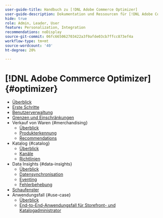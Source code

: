 ```yaml
---
user-guide-title: Handbuch zu [!DNL Adobe Commerce Optimizer]
user-guide-description: Dokumentation und Ressourcen für [!DNL Adobe Commerce Optimizer].
hide: true
role: Admin, Leader, User
feature: Personalization, Integration
recommendations: noDisplay
source-git-commit: 06fc665062703422a3f9afde03cb7ffcc873ef4a
workflow-type: tm+mt
source-wordcount: '40'
ht-degree: 20%

---
```


# [!DNL Adobe Commerce Optimizer] {#optimizer}

- [Überblick](overview.md)
- [Erste Schritte](get-started.md)
- [Benutzerverwaltung](user-management.md)
- [Grenzen und Einschränkungen](boundaries-limits.md)
- Verkauf von Waren {#merchandising}
   - [Überblick](./merchandising/overview.md)
   - [Produkterkennung](./merchandising/product-discovery.md)
   - [Recommendations](./merchandising/recommendations.md)
- Katalog {#catalog}
   - [Überblick](./catalog/overview.md)
   - [Kanäle](./catalog/channels.md)
   - [Richtlinien](./catalog/policies.md)
- Data Insights {#data-insights}
   - [Überblick](./data-insights/overview.md)
   - [Datensynchronisation](./data-insights/data-sync.md)
   - [Eventing](./data-insights/eventing.md)
   - [Fehlerbehebung](./data-insights/troubleshooting.md)
- [Schaufenster](storefront.md)
- Anwendungsfall {#use-case}
   - [Überblick](./use-case/overview.md)
   - [End-to-End-Anwendungsfall für Storefront- und Katalogadministrator](./use-case/admin-use-case.md)

